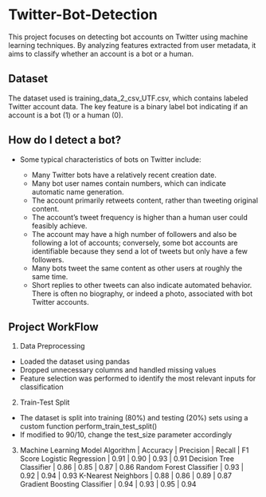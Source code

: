 # Twitter-Bot-Detection

This project focuses on detecting bot accounts on Twitter using machine learning techniques. By analyzing features extracted from user metadata, it aims to classify whether an account is a bot or a human.


## Dataset

The dataset used is training_data_2_csv_UTF.csv, which contains labeled Twitter account data. The key feature is a binary label bot indicating if an account is a bot (1) or a human (0).

##  How do I detect a bot?
  
-  Some typical characteristics of bots on Twitter include:

    - Many Twitter bots have a relatively recent creation date.
    - Many bot user names contain numbers, which can indicate automatic name generation.
    - The account primarily retweets content, rather than tweeting original content.
    - The account’s tweet frequency is higher than a human user could feasibly achieve.
    - The account may have a high number of followers and also be following a lot of accounts; conversely, some bot accounts are identifiable because they send a lot of tweets but only have a few followers.
    - Many bots tweet the same content as other users at roughly the same time.
    - Short replies to other tweets can also indicate automated behavior.
     There is often no biography, or indeed a photo, associated with bot Twitter accounts.

## Project WorkFlow 

1. Data Preprocessing
  - Loaded the dataset using pandas
  - Dropped unnecessary columns and handled missing values
  - Feature selection was performed to identify the most relevant inputs for classification

2. Train-Test Split
  - The dataset is split into training (80%) and testing (20%) sets using a custom function perform_train_test_split()
  - If modified to 90/10, change the test_size parameter accordingly

3. Machine Learning Model
  Algorithm | Accuracy | Precision | Recall | F1 Score
  Logistic Regression | 0.91 | 0.90 | 0.93 | 0.91
  Decision Tree Classifier | 0.86 | 0.85 | 0.87 | 0.86
  Random Forest Classifier | 0.93 | 0.92 | 0.94 | 0.93
  K-Nearest Neighbors | 0.88 | 0.86 | 0.89 | 0.87
  Gradient Boosting Classifier | 0.94 | 0.93 | 0.95 | 0.94
